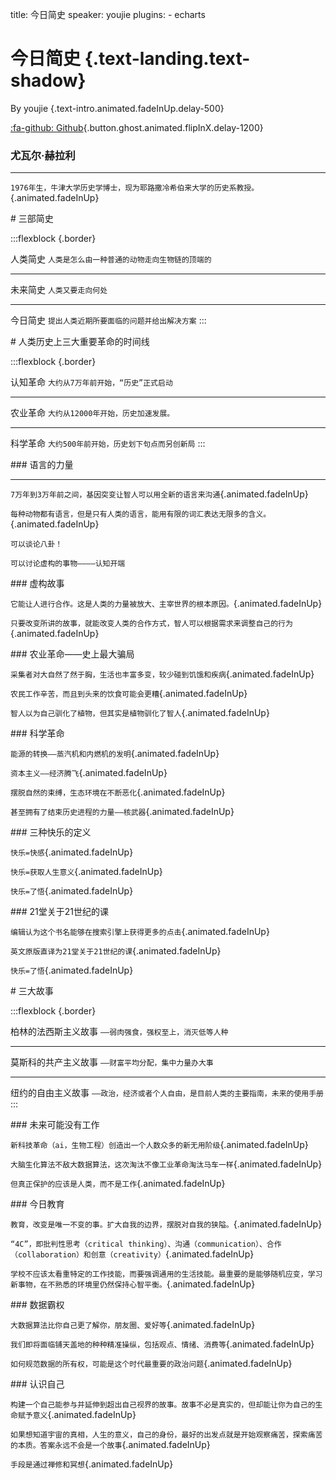 title: 今日简史
speaker: youjie
plugins:
    - echarts

<slide class="bg-black-blue aligncenter" image="https://source.unsplash.com/C1HhAQrbykQ/ .dark">

# 今日简史 {.text-landing.text-shadow}

By youjie {.text-intro.animated.fadeInUp.delay-500}

[:fa-github: Github](https://github.com/yokiyokiyoki/brief-history-ppt){.button.ghost.animated.flipInX.delay-1200}

<slide :class="size-30 aligncenter">

### 尤瓦尔·赫拉利

---

`1976年生，牛津大学历史学博士，现为耶路撒冷希伯来大学的历史系教授。` {.animated.fadeInUp}

<slide>
# 三部简史

:::flexblock {.border}

人类简史
`人类是怎么由一种普通的动物走向生物链的顶端的`

---

未来简史
`人类又要走向何处`

---

今日简史
`提出人类近期所要面临的问题并给出解决方案`
:::

<slide>
# 人类历史上三大重要革命的时间线

:::flexblock {.border}

认知革命
`大约从7万年前开始，“历史”正式启动`

---

农业革命
`大约从12000年开始，历史加速发展。`

---

科学革命
`大约500年前开始，历史划下句点而另创新局`
:::

<slide :class="size-30 aligncenter">
### 语言的力量

---

`7万年到3万年前之间，基因突变让智人可以用全新的语言来沟通`{.animated.fadeInUp}

`每种动物都有语言，但是只有人类的语言，能用有限的词汇表达无限多的含义。`{.animated.fadeInUp}

`可以谈论八卦！`

`可以讨论虚构的事物————认知开端`


<slide :class="size-30 aligncenter">
### 虚构故事

`它能让人进行合作。这是人类的力量被放大、主宰世界的根本原因。`{.animated.fadeInUp}

`只要改变所讲的故事，就能改变人类的合作方式，智人可以根据需求来调整自己的行为`{.animated.fadeInUp}


<slide :class="size-30 aligncenter">
### 农业革命——史上最大骗局

`采集者对大自然了然于胸，生活也丰富多变，较少碰到饥饿和疾病`{.animated.fadeInUp}

`农民工作辛苦，而且到头来的饮食可能会更糟`{.animated.fadeInUp}

`智人以为自己驯化了植物，但其实是植物驯化了智人`{.animated.fadeInUp}

<slide :class="size-30 aligncenter">
### 科学革命

`能源的转换——蒸汽机和内燃机的发明`{.animated.fadeInUp}

`资本主义——经济腾飞`{.animated.fadeInUp}

`摆脱自然的束缚，生态环境在不断恶化`{.animated.fadeInUp}

`甚至拥有了结束历史进程的力量——核武器`{.animated.fadeInUp}


<slide :class="size-30 aligncenter">
### 三种快乐的定义

`快乐=快感`{.animated.fadeInUp}

`快乐=获取人生意义`{.animated.fadeInUp}

`快乐=了悟`{.animated.fadeInUp}


<slide :class="size-30 aligncenter">
### 21堂关于21世纪的课

`编辑认为这个书名能够在搜索引擎上获得更多的点击`{.animated.fadeInUp}

`英文原版直译为21堂关于21世纪的课`{.animated.fadeInUp}

`快乐=了悟`{.animated.fadeInUp}

<slide>
# 三大故事

:::flexblock {.border}

柏林的法西斯主义故事
`——弱肉强食，强权至上，消灭低等人种`

---

莫斯科的共产主义故事
`——财富平均分配，集中力量办大事`

---

纽约的自由主义故事
`——政治，经济或者个人自由，是目前人类的主要指南，未来的使用手册`
:::

<slide :class="size-30 aligncenter">
### 未来可能没有工作

`新科技革命（ai，生物工程）创造出一个人数众多的新无用阶级`{.animated.fadeInUp}

`大脑生化算法不敌大数据算法，这次淘汰不像工业革命淘汰马车一样`{.animated.fadeInUp}

`但真正保护的应该是人类，而不是工作`{.animated.fadeInUp}


<slide :class="size-30 aligncenter">
### 今日教育

`教育，改变是唯一不变的事。扩大自我的边界，摆脱对自我的狭隘。`{.animated.fadeInUp}

`“4C”，即批判性思考（critical thinking）、沟通（communication）、合作（collaboration）和创意（creativity）`{.animated.fadeInUp}

`学校不应该太看重特定的工作技能，而要强调通用的生活技能。最重要的是能够随机应变，学习新事物，在不熟悉的环境里仍然保持心智平衡。`{.animated.fadeInUp}


<slide :class="size-30 aligncenter">
### 数据霸权

`大数据算法比你自己更了解你，朋友圈、爱好等`{.animated.fadeInUp}

`我们即将面临铺天盖地的种种精准操纵，包括观点、情绪、消费等`{.animated.fadeInUp}

`如何规范数据的所有权，可能是这个时代最重要的政治问题`{.animated.fadeInUp}

<slide :class="size-30 aligncenter">
### 认识自己

`构建一个自己能参与并延伸到超出自己视界的故事。故事不必是真实的，但却能让你为自己的生命赋予意义`{.animated.fadeInUp}

`如果想知道宇宙的真相，人生的意义，自己的身份，最好的出发点就是开始观察痛苦，探索痛苦的本质。答案永远不会是一个故事`{.animated.fadeInUp}

`手段是通过禅修和冥想`{.animated.fadeInUp}


